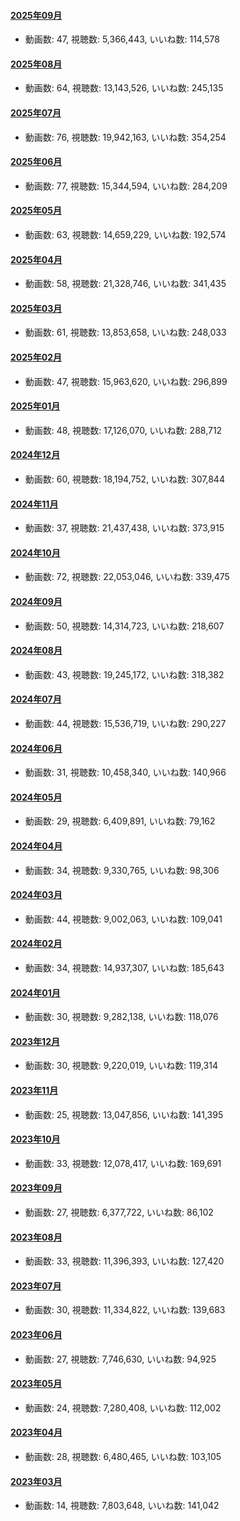 #### [2025年09月](videos/202509 "wikilink")

-   動画数: 47, 視聴数: 5,366,443, いいね数: 114,578

#### [2025年08月](videos/202508 "wikilink")

-   動画数: 64, 視聴数: 13,143,526, いいね数: 245,135

#### [2025年07月](videos/202507 "wikilink")

-   動画数: 76, 視聴数: 19,942,163, いいね数: 354,254

#### [2025年06月](videos/202506 "wikilink")

-   動画数: 77, 視聴数: 15,344,594, いいね数: 284,209

#### [2025年05月](videos/202505 "wikilink")

-   動画数: 63, 視聴数: 14,659,229, いいね数: 192,574

#### [2025年04月](videos/202504 "wikilink")

-   動画数: 58, 視聴数: 21,328,746, いいね数: 341,435

#### [2025年03月](videos/202503 "wikilink")

-   動画数: 61, 視聴数: 13,853,658, いいね数: 248,033

#### [2025年02月](videos/202502 "wikilink")

-   動画数: 47, 視聴数: 15,963,620, いいね数: 296,899

#### [2025年01月](videos/202501 "wikilink")

-   動画数: 48, 視聴数: 17,126,070, いいね数: 288,712

#### [2024年12月](videos/202412 "wikilink")

-   動画数: 60, 視聴数: 18,194,752, いいね数: 307,844

#### [2024年11月](videos/202411 "wikilink")

-   動画数: 37, 視聴数: 21,437,438, いいね数: 373,915

#### [2024年10月](videos/202410 "wikilink")

-   動画数: 72, 視聴数: 22,053,046, いいね数: 339,475

#### [2024年09月](videos/202409 "wikilink")

-   動画数: 50, 視聴数: 14,314,723, いいね数: 218,607

#### [2024年08月](videos/202408 "wikilink")

-   動画数: 43, 視聴数: 19,245,172, いいね数: 318,382

#### [2024年07月](videos/202407 "wikilink")

-   動画数: 44, 視聴数: 15,536,719, いいね数: 290,227

#### [2024年06月](videos/202406 "wikilink")

-   動画数: 31, 視聴数: 10,458,340, いいね数: 140,966

#### [2024年05月](videos/202405 "wikilink")

-   動画数: 29, 視聴数: 6,409,891, いいね数: 79,162

#### [2024年04月](videos/202404 "wikilink")

-   動画数: 34, 視聴数: 9,330,765, いいね数: 98,306

#### [2024年03月](videos/202403 "wikilink")

-   動画数: 44, 視聴数: 9,002,063, いいね数: 109,041

#### [2024年02月](videos/202402 "wikilink")

-   動画数: 34, 視聴数: 14,937,307, いいね数: 185,643

#### [2024年01月](videos/202401 "wikilink")

-   動画数: 30, 視聴数: 9,282,138, いいね数: 118,076

#### [2023年12月](videos/202312 "wikilink")

-   動画数: 30, 視聴数: 9,220,019, いいね数: 119,314

#### [2023年11月](videos/202311 "wikilink")

-   動画数: 25, 視聴数: 13,047,856, いいね数: 141,395

#### [2023年10月](videos/202310 "wikilink")

-   動画数: 33, 視聴数: 12,078,417, いいね数: 169,691

#### [2023年09月](videos/202309 "wikilink")

-   動画数: 27, 視聴数: 6,377,722, いいね数: 86,102

#### [2023年08月](videos/202308 "wikilink")

-   動画数: 33, 視聴数: 11,396,393, いいね数: 127,420

#### [2023年07月](videos/202307 "wikilink")

-   動画数: 30, 視聴数: 11,334,822, いいね数: 139,683

#### [2023年06月](videos/202306 "wikilink")

-   動画数: 27, 視聴数: 7,746,630, いいね数: 94,925

#### [2023年05月](videos/202305 "wikilink")

-   動画数: 24, 視聴数: 7,280,408, いいね数: 112,002

#### [2023年04月](videos/202304 "wikilink")

-   動画数: 28, 視聴数: 6,480,465, いいね数: 103,105

#### [2023年03月](videos/202303 "wikilink")

-   動画数: 14, 視聴数: 7,803,648, いいね数: 141,042

